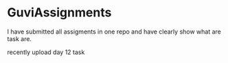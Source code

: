 # GuviAssignments

I have submitted all assigments in one repo and have clearly show what are task are.


recently upload day 12 task
